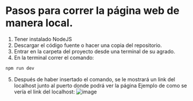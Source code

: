 # Pasos para correr la página web de manera local.

1. Tener instalado NodeJS
2. Descargar el código fuente o hacer una copia del repositorio.
3. Entrar en la carpeta del proyecto desde una terminal de su agrado.
4. En la terminal correr el comando:
```sh
npm run dev
```
5. Después de haber insertado el comando, se le mostrará un link del localhost junto al puerto donde podrá ver la página
   Ejemplo de como se vería el link del localhost:
   ![image](https://github.com/user-attachments/assets/97be192f-9343-4bff-aa9d-64a411b75009)
